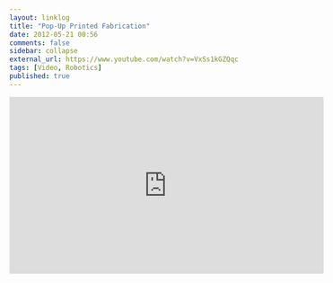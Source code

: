 ```yaml
---
layout: linklog
title: "Pop-Up Printed Fabrication"
date: 2012-05-21 00:56
comments: false
sidebar: collapse
external_url: https://www.youtube.com/watch?v=VxSs1kGZQqc
tags: [Video, Robotics]
published: true
---
```

<div class="flex-video"><iframe width="560" height="315" src="http://www.youtube.com/embed/VxSs1kGZQqc" frameborder="0" allowfullscreen></iframe></div>